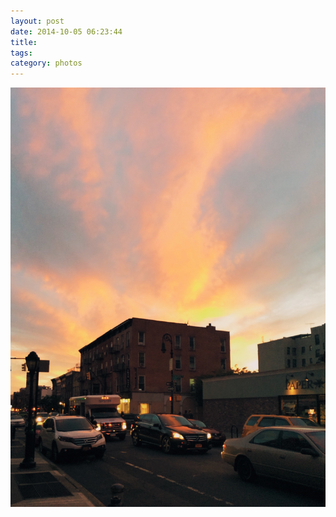 ```yaml
---
layout: post
date: 2014-10-05 06:23:44
title: 
tags:
category: photos
---
```


![title](/assets/photoblog/smith-sunset-orange.jpg)